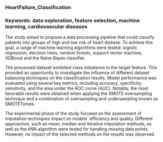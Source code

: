 ### HeartFailure_Classification

### Keywords: data exploration, feature selection, machine learning, cardiovascular diseases

The study aimed to propose a data processing pipeline that could classify patients into groups of high and low risk of heart disease. To achieve this goal, a range of machine learning algorithms were tested: logistic regression, decision trees, random forests, support vector machine, XGBoost and the Naive Bayes classifier.

The processed dataset exhibited class imbalance in the target feature. This provided an opportunity to investigate the influence of different dataset balancing techniques on the classification results. Model performance was evaluated using several key metrics, including accuracy, specificity, sensitivity, and the area under the ROC curve (AUC). Notably, the most favorable results were obtained when applying the SMOTE oversampling technique and a combination of oversampling and undersampling known as SMOTETomek.

The experimental phase of the study focused on the assessment of imputation techniques impact on models' efficiency and quality. Different approaches, such as mean, median and iterative imputation methods, as well as the kNN algorithm were tested for handling missing data points. However, no impact of the selected methods  on the results was observed.
